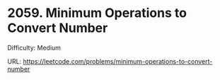 # 2059. Minimum Operations to Convert Number

Difficulty: Medium

URL: https://leetcode.com/problems/minimum-operations-to-convert-number

